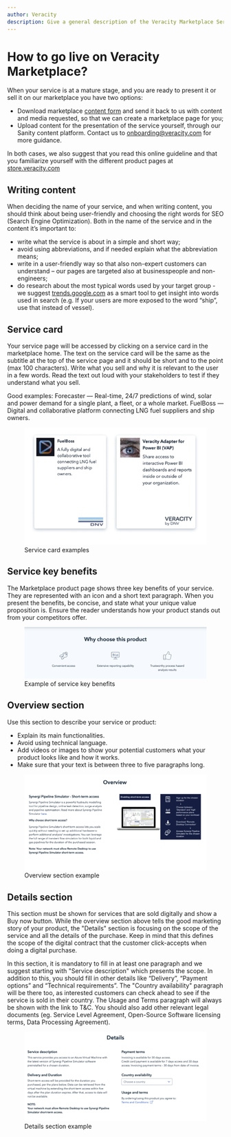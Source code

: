 ```yaml
---
author: Veracity
description: Give a general description of the Veracity Marketplace Service.
---
```

# How to go live on Veracity Marketplace?
When your service is at a mature stage, and you are ready to present it or sell it on our marketplace you have two options:  
* Download marketplace [content form](https://veracity-static.azureedge.net/docs/marketplace/Ver_Marketplace_Guide_ServiceContentForm_2021_09.docx) and send it back to us with content and media requested, so that we can create a marketplace page for you;
* Upload content for the presentation of the service yourself, through our Sanity content platform. Contact us to <onboarding@veracity.com> for more guidance.

In both cases, we also suggest that you read this online guideline and that you familiarize yourself with the different product pages at [store.veracity.com](https://store.veracity.com)


## Writing content
When deciding the name of your service, and when writing content, you should think about being user-friendly and choosing the right words for SEO (Search Engine Optimization). Both in the name of the service and in the content it’s important to:
* write what the service is about in a simple and short way; 
* avoid using abbreviations, and if needed explain what the abbreviation means; 
* write in a user-friendly way so that also non-expert customers can understand – our pages are targeted also at businesspeople and non-engineers;
* do research about the most typical words used by your target group - we suggest [trends.google.com](https://trends.google.com) as a smart tool to get insight into words used in search (e.g. If your users are more exposed to the word “ship”, use that instead of vessel).  



## Service card 
Your service page will be accessed by clicking on a service card in the marketplace home. The text on the service card will be the same as the subtitle at the top of the service page and it should be short and to the point (max 100 characters).
Write what you sell and why it is relevant to the user in a few words. Read the text out loud with your stakeholders to test if they understand what you sell.

Good examples:
Forecaster — Real-time, 24/7 predictions of wind, solar and power demand for a single plant, a fleet, or a whole market.
FuelBoss — Digital and collaborative platform connecting LNG fuel suppliers and ship owners.

<figure>
	<img src="assets/pp_servicetile.png"/>
	<figcaption>Service card examples</figcaption>
</figure>
 
## Service key benefits
The Marketplace product page shows three key benefits of your service. They are represented with an icon and a short text paragraph. When you present the benefits, be concise, and state what your unique value proposition is. Ensure the reader understands how your product stands out from your competitors offer.

<figure>
	<img src="assets/pp_keybenefits.png"/>
	<figcaption>Example of service key benefits </figcaption>
</figure>

## Overview section
Use this section to describe your service or product:
* Explain its main functionalities.
* Avoid using technical language.
* Add videos or images to show your potential customers what your product looks like and how it works.
* Make sure that your text is between three to five paragraphs long.

<figure>
	<img src="assets/pp_overviewsection.png"/>
	<figcaption>Overview section example</figcaption>
</figure>

## Details section
This section must be shown for services that are sold digitally and show a Buy now button. While the overview section above tells the good marketing story of your product, the "Details" section is focusing on the scope of the service and all the details of the purchase. Keep in mind that this defines the scope of the digital contract that the customer click-accepts when doing a digital purchase.  

In this section, it is mandatory to fill in at least one paragraph and we suggest starting with "Service description" which presents the scope. In addition to this, you should fill in other details like “Delivery”, “Payment options” and “Technical requirements”. The "Country availability" paragraph will be there too, as interested customers can check ahead to see if the service is sold in their country. The Usage and Terms paragraph will always be shown with the link to T&C. You should also add other relevant legal documents (eg. Service Level Agreement, Open-Source Software licensing terms, Data Processing Agreement).

<figure>
	<img src="assets/pp_detailssection.png"/>
	<figcaption>Details section example</figcaption>
</figure>